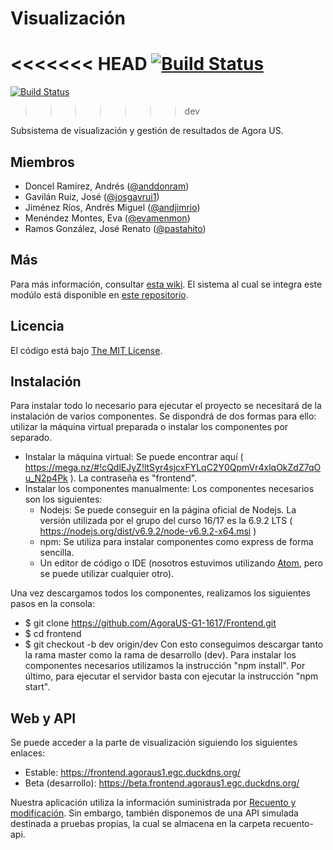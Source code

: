 # Visualización
<<<<<<< HEAD
[![Build Status](https://travis-ci.org/AgoraUS-G1-1617/Frontend.svg?branch=master)](https://travis-ci.org/AgoraUS-G1-1617/Frontend)
=======
[![Build Status](https://travis-ci.org/AgoraUS-G1-1617/Frontend.svg?branch=dev)](https://travis-ci.org/AgoraUS-G1-1617/Frontend)
>>>>>>> dev

Subsistema de visualización y gestión de resultados de Agora US.

## Miembros
* Doncel Ramírez, Andrés ([@anddonram](http://github.com/anddonram))
* Gavilán Ruiz, José ([@josgavrui1](http://github.com/josgavrui1))
* Jiménez Ríos, Andrés Miguel ([@andjimrio](http://github.com/andjimrio))
* Menéndez Montes, Eva ([@evamenmon](http://github.com/evamenmon))
* Ramos González, José Renato ([@pastahito](http://github.com/pastahito))

## Más
Para más información, consultar [esta wiki](https://1984.lsi.us.es/wiki-egc/index.php/Frontend_y_visualizaci%C3%B3n_de_resultados_1617).
El sistema al cual se integra este modúlo está disponible en [este repositorio](https://github.com/ManuelLR/continuous-delivery-integration).

## Licencia
El código está bajo [The MIT License](https://github.com/AgoraUS-G1-1617/Frontend/blob/dev/LICENSE).

## Instalación
Para instalar todo lo necesario para ejecutar el proyecto se necesitará de la instalación de varios componentes. Se dispondrá de dos formas para ello: utilizar la máquina virtual preparada o instalar los componentes por separado.

* Instalar la máquina virtual: Se puede encontrar aquí ( https://mega.nz/#!cQdlEJyZ!ltSyr4sjcxFYLqC2Y0QpmVr4xlqOkZdZ7qOu_N2p4Pk ). La contraseña es "frontend".
* Instalar los componentes manualmente: Los componentes necesarios son los siguientes:
  - Nodejs: Se puede conseguir en la página oficial de Nodejs. La versión utilizada por el grupo del curso 16/17 es la 6.9.2 LTS ( https://nodejs.org/dist/v6.9.2/node-v6.9.2-x64.msi )
  - npm: Se utiliza para instalar componentes como express de forma sencilla.
  - Un editor de código o IDE (nosotros estuvimos utilizando [Atom](https://atom.io/), pero se puede utilizar cualquier otro).

Una vez descargamos todos los componentes, realizamos los siguientes pasos en la consola:
- $ git clone https://github.com/AgoraUS-G1-1617/Frontend.git
- $ cd frontend
- $ git checkout -b dev origin/dev
Con esto conseguimos descargar tanto la rama master como la rama de desarrollo (dev).
Para instalar los componentes necesarios utilizamos la instrucción "npm install".
Por último, para ejecutar el servidor basta con ejecutar la instrucción "npm start".

## Web y API

Se puede acceder a la parte de visualización siguiendo los siguientes enlaces:

- Estable: https://frontend.agoraus1.egc.duckdns.org/
- Beta (desarrollo): https://beta.frontend.agoraus1.egc.duckdns.org/

Nuestra aplicación utiliza la información suministrada por [Recuento y modificación](https://github.com/AgoraUS-G1-1617/Recuento-y-modificacion). Sin embargo, también disponemos de una API simulada destinada a pruebas propias, la cual se almacena en la carpeta recuento-api.
